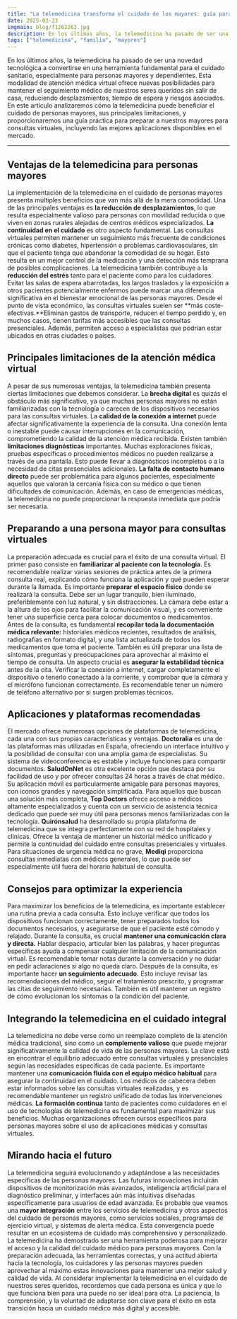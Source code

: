```yaml
---
title: "La telemedicina transforma el cuidado de los mayores: guía para las familias"
date: 2025-03-23
imgmain: blog/f1262262.jpg
description: En los últimos años, la telemedicina ha pasado de ser una novedad tecnológica a convertirse en una herramienta para el cuidado sanitario.
tags: ["telemedicina", "familia", "mayores"]
---
```


En los últimos años, la telemedicina ha pasado de ser una novedad tecnológica a convertirse en una herramienta fundamental para el cuidado sanitario, especialmente para personas mayores y dependientes. Esta modalidad de atención médica virtual ofrece nuevas posibilidades para mantener el seguimiento médico de nuestros seres queridos sin salir de casa, reduciendo desplazamientos, tiempo de espera y riesgos asociados. En este artículo analizaremos cómo la telemedicina puede beneficiar el cuidado de personas mayores, sus principales limitaciones, y proporcionaremos una guía práctica para preparar a nuestros mayores para consultas virtuales, incluyendo las mejores aplicaciones disponibles en el mercado.

---

## Ventajas de la telemedicina para personas mayores

La implementación de la telemedicina en el cuidado de personas mayores presenta múltiples beneficios que van más allá de la mera comodidad. Una de las principales ventajas es **la reducción de desplazamientos**, lo que resulta especialmente valioso para personas con movilidad reducida o que viven en zonas rurales alejadas de centros médicos especializados.
**La continuidad en el cuidado** es otro aspecto fundamental. Las consultas virtuales permiten mantener un seguimiento más frecuente de condiciones crónicas como diabetes, hipertensión o problemas cardiovasculares, sin que el paciente tenga que abandonar la comodidad de su hogar. Esto resulta en un mejor control de la medicación y una detección más temprana de posibles complicaciones.
La telemedicina también contribuye a la **reducción del estrés** tanto para el paciente como para los cuidadores. Evitar las salas de espera abarrotadas, los largos traslados y la exposición a otros pacientes potencialmente enfermos puede marcar una diferencia significativa en el bienestar emocional de las personas mayores.
Desde el punto de vista económico, las consultas virtuales suelen ser **más coste-efectivas.**Eliminan gastos de transporte, reducen el tiempo perdido y, en muchos casos, tienen tarifas más accesibles que las consultas presenciales. Además, permiten acceso a especialistas que podrían estar ubicados en otras ciudades o países.

## Principales limitaciones de la atención médica virtual

A pesar de sus numerosas ventajas, la telemedicina también presenta ciertas limitaciones que debemos considerar. La **brecha digital** es quizás el obstáculo más significativo, ya que muchas personas mayores no están familiarizadas con la tecnología o carecen de los dispositivos necesarios para las consultas virtuales.
La **calidad de la conexión a internet** puede afectar significativamente la experiencia de la consulta. Una conexión lenta o inestable puede causar interrupciones en la comunicación, comprometiendo la calidad de la atención médica recibida.
Existen también **limitaciones diagnósticas** importantes. Muchas exploraciones físicas, pruebas específicas o procedimientos médicos no pueden realizarse a través de una pantalla. Esto puede llevar a diagnósticos incompletos o a la necesidad de citas presenciales adicionales.
**La falta de contacto humano directo** puede ser problemática para algunos pacientes, especialmente aquellos que valoran la cercanía física con su médico o que tienen dificultades de comunicación. Además, en caso de emergencias médicas, la telemedicina no puede proporcionar la respuesta inmediata que podría ser necesaria.

## Preparando a una persona mayor para consultas virtuales

La preparación adecuada es crucial para el éxito de una consulta virtual. El primer paso consiste en **familiarizar al paciente con la tecnología**. Es recomendable realizar varias sesiones de práctica antes de la primera consulta real, explicando cómo funciona la aplicación y qué pueden esperar durante la llamada.
Es importante **preparar el espacio físico** donde se realizará la consulta. Debe ser un lugar tranquilo, bien iluminado, preferiblemente con luz natural, y sin distracciones. La cámara debe estar a la altura de los ojos para facilitar la comunicación visual, y es conveniente tener una superficie cerca para colocar documentos o medicamentos.
Antes de la consulta, es fundamental **recopilar toda la documentación médica relevante:** historiales médicos recientes, resultados de análisis, radiografías en formato digital, y una lista actualizada de todos los medicamentos que toma el paciente. También es útil preparar una lista de síntomas, preguntas y preocupaciones para aprovechar al máximo el tiempo de consulta.
Un aspecto crucial es **asegurar la estabilidad técnica** antes de la cita. Verificar la conexión a internet, cargar completamente el dispositivo o tenerlo conectado a la corriente, y comprobar que la cámara y el micrófono funcionan correctamente. Es recomendable tener un número de teléfono alternativo por si surgen problemas técnicos.

## Aplicaciones y plataformas recomendadas

El mercado ofrece numerosas opciones de plataformas de telemedicina, cada una con sus propias características y ventajas. **Doctoralia** es una de las plataformas más utilizadas en España, ofreciendo un interface intuitivo y la posibilidad de consultar con una amplia gama de especialistas. Su sistema de videoconferencia es estable y incluye funciones para compartir documentos.
**SaludOnNet** es otra excelente opción que destaca por su facilidad de uso y por ofrecer consultas 24 horas a través de chat médico. Su aplicación móvil es particularmente amigable para personas mayores, con iconos grandes y navegación simplificada.
Para aquellos que buscan una solución más completa, **Top Doctors** ofrece acceso a médicos altamente especializados y cuenta con un servicio de asistencia técnica dedicado que puede ser muy útil para personas menos familiarizadas con la tecnología.
**Quirónsalud** ha desarrollado su propia plataforma de telemedicina que se integra perfectamente con su red de hospitales y clínicas. Ofrece la ventaja de mantener un historial médico unificado y permite la continuidad del cuidado entre consultas presenciales y virtuales.
Para situaciones de urgencia médica no grave, **Mediqi** proporciona consultas inmediatas con médicos generales, lo que puede ser especialmente útil fuera del horario habitual de consulta.

## Consejos para optimizar la experiencia

Para maximizar los beneficios de la telemedicina, es importante establecer una rutina previa a cada consulta. Esto incluye verificar que todos los dispositivos funcionan correctamente, tener preparados todos los documentos necesarios, y asegurarse de que el paciente esté cómodo y relajado.
Durante la consulta, es crucial **mantener una comunicación clara y directa.** Hablar despacio, articular bien las palabras, y hacer preguntas específicas ayuda a compensar cualquier limitación de la comunicación virtual. Es recomendable tomar notas durante la conversación y no dudar en pedir aclaraciones si algo no queda claro.
Después de la consulta, es importante hacer **un seguimiento adecuado.** Esto incluye revisar las recomendaciones del médico, seguir el tratamiento prescrito, y programar las citas de seguimiento necesarias. También es útil mantener un registro de cómo evolucionan los síntomas o la condición del paciente.

## Integrando la telemedicina en el cuidado integral

La telemedicina no debe verse como un reemplazo completo de la atención médica tradicional, sino como un **complemento valioso** que puede mejorar significativamente la calidad de vida de las personas mayores. La clave está en encontrar el equilibrio adecuado entre consultas virtuales y presenciales según las necesidades específicas de cada paciente.
Es importante mantener una **comunicación fluida con el equipo médico habitual** para asegurar la continuidad en el cuidado. Los médicos de cabecera deben estar informados sobre las consultas virtuales realizadas, y es recomendable mantener un registro unificado de todas las intervenciones médicas.
**La formación continua** tanto de pacientes como cuidadores en el uso de tecnologías de telemedicina es fundamental para maximizar sus beneficios. Muchas organizaciones ofrecen cursos específicos para personas mayores sobre el uso de aplicaciones médicas y consultas virtuales.

## Mirando hacia el futuro

La telemedicina seguirá evolucionando y adaptándose a las necesidades específicas de las personas mayores. Las futuras innovaciones incluirán dispositivos de monitorización más avanzados, inteligencia artificial para el diagnóstico preliminar, y interfaces aún más intuitivas diseñadas específicamente para usuarios de edad avanzada.
Es probable que veamos una **mayor integración** entre los servicios de telemedicina y otros aspectos del cuidado de personas mayores, como servicios sociales, programas de ejercicio virtual, y sistemas de alerta médica. Esta convergencia puede resultar en un ecosistema de cuidado más comprehensivo y personalizado.
La telemedicina ha demostrado ser una herramienta poderosa para mejorar el acceso y la calidad del cuidado médico para personas mayores. Con la preparación adecuada, las herramientas correctas, y una actitud abierta hacia la tecnología, los cuidadores y las personas mayores pueden aprovechar al máximo estas innovaciones para mantener una mejor salud y calidad de vida.
Al considerar implementar la telemedicina en el cuidado de nuestros seres queridos, recordemos que cada persona es única y que lo que funciona bien para una puede no ser ideal para otra. La paciencia, la comprensión, y la voluntad de adaptarse son clave para el éxito en esta transición hacia un cuidado médico más digital y accesible.
